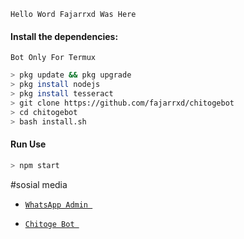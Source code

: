 ```
Hello Word Fajarrxd Was Here
```
#### Install the dependencies:
```
Bot Only For Termux
```
```bash
> pkg update && pkg upgrade 
> pkg install nodejs
> pkg install tesseract 
> git clone https://github.com/fajarrxd/chitogebot
> cd chitogebot
> bash install.sh
```

#### Run Use
```bash
> npm start
```

</p> 
 #sosial media


* [`WhatsApp Admin `](https://wa.me/6283871194301)

* [`Chitoge Bot `](https://wa.me/6288299827616)


